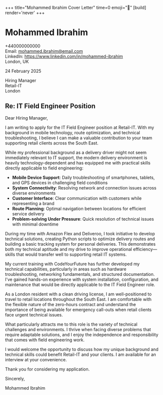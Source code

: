 +++
title="Mohammed Ibrahim Cover Letter" 
time=0 
emoji="📝" 
[build]
render='never'
+++

# Mohammed Ibrahim

+440000000000  
Email: mohammed.ibrahim@email.com  
LinkedIn: https://www.linkedin.com/in/mohammed-ibrahim  
London, UK

24 February 2025

Hiring Manager  
Retail-IT  
London

## Re: IT Field Engineer Position

Dear Hiring Manager,

I am writing to apply for the IT Field Engineer position at Retail-IT. With my background in mobile technology, route optimization, and technical troubleshooting, I believe I can make a valuable contribution to your team supporting retail clients across the South East.

While my professional background as a delivery driver might not seem immediately relevant to IT support, the modern delivery environment is heavily technology-dependent and has equipped me with practical skills directly applicable to field engineering:

- **Mobile Device Support**: Daily troubleshooting of smartphones, tablets, and GPS devices in challenging field conditions
- **System Connectivity**: Resolving network and connection issues across diverse environments
- **Customer Interface**: Clear communication with customers while representing a brand
- **Route Planning**: Optimal navigation between locations for efficient service delivery
- **Problem-solving Under Pressure**: Quick resolution of technical issues with minimal downtime

During my time with Amazon Flex and Deliveroo, I took initiative to develop technical solutions, creating Python scripts to optimize delivery routes and building a basic tracking system for personal deliveries. This demonstrates both my technical aptitude and my drive to improve operational efficiency—skills that would transfer well to supporting retail IT systems.

My current training with CodeYourFuture has further developed my technical capabilities, particularly in areas such as hardware troubleshooting, networking fundamentals, and structured documentation. I've gained hands-on experience with system installation, configuration, and maintenance that would be directly applicable to the IT Field Engineer role.

As a London resident with a clean driving license, I am well-positioned to travel to retail locations throughout the South East. I am comfortable with the flexible nature of the zero-hours contract and understand the importance of being available for emergency call-outs when retail clients face urgent technical issues.

What particularly attracts me to this role is the variety of technical challenges and environments. I thrive when facing diverse problems that require adaptable solutions, and I enjoy the independence and responsibility that comes with field engineering work.

I would welcome the opportunity to discuss how my unique background and technical skills could benefit Retail-IT and your clients. I am available for an interview at your convenience.

Thank you for considering my application.

Sincerely,

Mohammed Ibrahim
